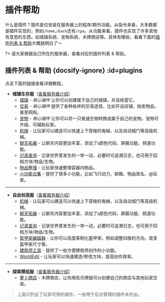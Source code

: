 # 插件帮助

什么是插件？插件是仅安装在服务器上的程序/额外功能。从指令来看，大多数都是插件实现的，例如`/home`,`/back`还有`/tpa`。从功能来看，插件也实现了许多其他有意思的东西，如城镇系统、宠物系统、木牌商店等。具体有哪些，看看下面的[插件列表 & 帮助](#plugins)大概就明白了～

?> 请大家根据自己所在的服务器，查看对应的插件列表 & 帮助。

## 插件列表 & 帮助 {docsify-ignore} :id=plugins

点击下面的链接查看详细教程。

* **城镇生存服**（[查看服务器介绍](/mc-servers/survival.md)）
  * [城镇](/plugins/towny.md) - *核心插件* 让你可以创建属于自己的城镇，并且经营它。
  * [交易](/plugins/trade.md) - *核心插件* 提供了各种各样的交易途径，比如开设店铺、拍卖物品，甚至网购。
  * [宠物](/plugins/mypet.md) - *核心插件* 让你可以将一只普通生物转换成属于自己的宠物。宠物可升级、可辅助玩家。
  * [机械](/plugins/craftbook.md) - 让玩家可以建造可以快速上下穿梭的电梯，以及自动城门等高级机械。
  * [聊天拓展](/plugins/chatutil.md) - 让聊天内容更加丰富，添加了`&`颜色代码、屏蔽功能、频道功能。
  * [记录查询](/plugins/logblock.md) - 记录世界里发生的一举一动，必要时可追溯日志，也可用于回档方块/物品/生物。
  * [物品整理](/plugins/chestsort.md) - 让玩家快速整理容器内物品。
  * [小功能合集](/plugins/nu.md) - 提供了很多小功能，比如飞行动力、邮箱、物品改名、@玩家。

----

* **自由创造服**（[查看服务器介绍](/mc-servers/creative.md)）
  * [机械](/plugins/craftbook.md) - 让玩家可以建造可以快速上下穿梭的电梯，以及自动城门等高级机械。
  * [聊天拓展](/plugins/chatutil.md) - 让聊天内容更加丰富，添加了`&`颜色代码、屏蔽功能、频道功能。
  * [记录查询](/plugins/logblock.md) - 记录世界里发生的一举一动，必要时可追溯日志，也可用于回档方块/物品/生物。
  * [盔甲架编辑器](/plugins/ast.md) - 让你可以高度客制化盔甲架，例如调整四肢的方向，改变盔甲架尺寸等。
  * [建筑师工具](/plugins/bu.md) - 提供了一些方便建筑师创作的小功能。
  * [WorldEdit](http://mineplugin.org/WorldEdit) - 让玩家可以快速建造/修改方块，提高创作效率。

----

* **探索模组服**（[查看服务器介绍](/modded-server)）
  * [萝卜商店](/plugins/carrotshop.md) - 木牌商店，让你用告示牌就可以创建自己的商店与其他玩家交易。

> 上面只列出了玩家可用的插件。一些用于后台管理的插件未列出。
